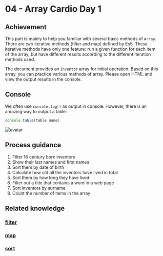 # 04 - Array Cardio Day 1

## Achievement

This part is mainly to help you familiar with several basic methods of `Array`. There are two iterative methods (filter and map) defined by Es5. These iterative methods have only one feature: run a given function for each item of the array, but have different results according to the different iteration methods used.

The document provides an `inventor` array for initial operation. Based on this array, you can practice various methods of array. Please open HTML and view the output results in the console.




## Console

We often use `console.log()` as output in console. However, there is an amazing way to output a table:

```js
console.table(table name)
```

![avatar](https://s1.ax1x.com/2020/09/15/wyJ2PH.png)



## Process guidance

1. Filter 16 century born inventors 
2. Show their last names and first names 
3. Sort them by date of birth 
4. Calculate how old all the inventors have lived in total 
5. Sort them by how long they have lived 
6. Filter out a title that contains a word in a web page 
7. Sort inventors by surname 
8. Count the number of items in the array




## Related knowledge

### [filter](https://developer.mozilla.org/zh-CN/docs/Web/JavaScript/Reference/Global_Objects/Array/filter)








### [map](https://developer.mozilla.org/zh-CN/docs/Web/JavaScript/Reference/Global_Objects/Array/map)








### [sort](https://developer.mozilla.org/zh-CN/docs/Web/JavaScript/Reference/Global_Objects/Array/sort)